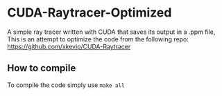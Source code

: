 # CUDA-Raytracer-Optimized
A simple ray tracer written with CUDA that saves its output in a .ppm file, This is an attempt to optimize the code from the following repo: https://github.com/xkevio/CUDA-Raytracer

## How to compile
To compile the code simply use ```make all```
